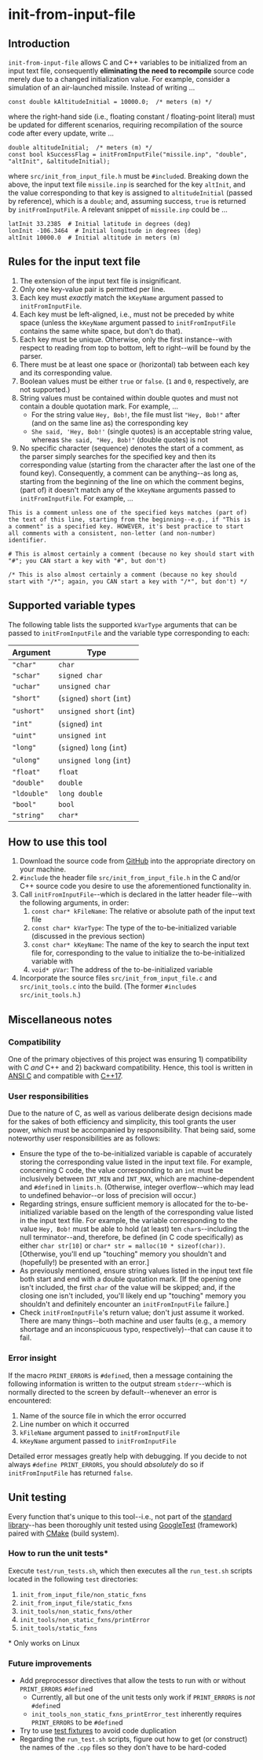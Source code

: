 # init-from-input-file
## Introduction
`init-from-input-file` allows C and C++ variables to be initialized from an input text file, consequently **eliminating the need to recompile** source code merely due to a changed initialization value. For example, consider a simulation of an air-launched missile. Instead of writing ...
```
const double kAltitudeInitial = 10000.0;  /* meters (m) */
```
where the right-hand side (i.e., floating constant / floating-point literal) must be updated for different scenarios, requiring recompilation of the source code after every update, write ...
```
double altitudeInitial;  /* meters (m) */
const bool kSuccessFlag = initFromInputFile("missile.inp", "double", "altInit", &altitudeInitial);
```
where `src/init_from_input_file.h` must be `#include`d. Breaking down the above, the input text file `missile.inp` is searched for the key `altInit`, and the value corresponding to that key is assigned to `altitudeInitial` (passed by reference), which is a `double`; and, assuming success, `true` is returned by `initFromInputFile`. A relevant snippet of `missile.inp` could be ...
```
latInit 33.2385  # Initial latitude in degrees (deg)
lonInit -106.3464  # Initial longitude in degrees (deg)
altInit 10000.0  # Initial altitude in meters (m)
```

## Rules for the input text file
1. The extension of the input text file is insignificant.
2. Only one key-value pair is permitted per line.
3. Each key must *exactly* match the `kKeyName` argument passed to `initFromInputFile`.
4. Each key must be left-aligned, i.e., must not be preceded by white space (unless the `kKeyName` argument passed to `initFromInputFile` contains the same white space, but don't do that).
5. Each key must be unique. Otherwise, only the first instance--with respect to reading from top to bottom, left to right--will be found by the parser.
6. There must be at least one space or (horizontal) tab between each key and its corresponding value.
7. Boolean values must be either `true` or `false`. (`1` and `0`, respectively, are not supported.)
8. String values must be contained within double quotes and must not contain a double quotation mark. For example, ...
   - For the string value `Hey, Bob!`, the file must list `"Hey, Bob!"` after (and on the same line as) the corresponding key
   - `She said, 'Hey, Bob!'` (single quotes) is an acceptable string value, whereas `She said, "Hey, Bob!"` (double quotes) is not
9. No specific character (sequence) denotes the start of a comment, as the parser simply searches for the specified key and then its corresponding value (starting from the character after the last one of the found key). Consequently, a comment can be anything--as long as, starting from the beginning of the line on which the comment begins, (part of) it doesn't match any of the `kKeyName` arguments passed to `initFromInputFile`. For example, ...
```
This is a comment unless one of the specified keys matches (part of) the text of this line, starting from the beginning--e.g., if "This is a comment" is a specified key. HOWEVER, it's best practice to start all comments with a consistent, non-letter (and non-number) identifier.

# This is almost certainly a comment (because no key should start with "#"; you CAN start a key with "#", but don't)

/* This is also almost certainly a comment (because no key should start with "/*"; again, you CAN start a key with "/*", but don't) */
```

## Supported variable types
The following  table lists the supported `kVarType` arguments that can be passed to `initFromInputFile` and the variable type corresponding to each:

| Argument | Type |
| -------- | ---- |
| `"char"` | `char` |
| `"schar"` | `signed char` |
| `"uchar"` | `unsigned char` |
| `"short"` | (`signed`) `short` (`int`) |
| `"ushort"` | `unsigned short` (`int`) |
| `"int"` | (`signed`) `int` |
| `"uint"` | `unsigned int` |
| `"long"` | (`signed`) `long` (`int`) |
| `"ulong"` | `unsigned long` (`int`) |
| `"float"` | `float` |
| `"double"` | `double` |
| `"ldouble"` | `long double` |
| `"bool"` | `bool` |
| `"string"` | `char*` |

## How to use this tool
1. Download the source code from [GitHub](https://github.com/branbick/init-from-input-file) into the appropriate directory on your machine.
2. `#include` the header file `src/init_from_input_file.h` in the C and/or C++ source code you desire to use the aforementioned functionality in.
3. Call `initFromInputFile`--which is declared in the latter header file--with the following arguments, in order:
   1. `const char* kFileName`: The relative or absolute path of the input text file
   2. `const char* kVarType`: The type of the to-be-initialized variable (discussed in the previous section)
   3. `const char* kKeyName`: The name of the key to search the input text file for, corresponding to the value to initialize the to-be-initialized variable with
   4. `void* pVar`: The address of the to-be-initialized variable
4. Incorporate the source files `src/init_from_input_file.c` and `src/init_tools.c` into the build. (The former `#include`s `src/init_tools.h`.)

## Miscellaneous notes
### Compatibility
One of the primary objectives of this project was ensuring 1) compatibility with C *and* C++ and 2) backward compatibility. Hence, this tool is written in [ANSI C](https://en.wikipedia.org/wiki/ANSI_C) and compatible with [C++17](https://en.wikipedia.org/wiki/C%2B%2B17).

### User responsibilities
Due to the nature of C, as well as various deliberate design decisions made for the sakes of both efficiency and simplicity, this tool grants the user power, which must be accompanied by responsibility. That being said, some noteworthy user responsibilities are as follows:
- Ensure the type of the to-be-initialized variable is capable of accurately storing the corresponding value listed in the input text file. For example, concerning C code, the value corresponding to an `int` must be inclusively between `INT_MIN` and `INT_MAX`, which are machine-dependent and `#define`d in `limits.h`. (Otherwise, integer overflow--which may lead to undefined behavior--or loss of precision will occur.)
- Regarding strings, ensure sufficient memory is allocated for the to-be-initialized variable based on the length of the corresponding value listed in the input text file. For example, the variable corresponding to the value `Hey, Bob!` must be able to hold (at least) ten `char`s--including the null terminator--and, therefore, be defined (in C code specifically) as either `char str[10]` or `char* str = malloc(10 * sizeof(char))`. [Otherwise, you'll end up "touching" memory you shouldn't and (hopefully!) be presented with an error.]
- As previously mentioned, ensure string values listed in the input text file both start and end with a double quotation mark. [If the opening one isn't included, the first `char` of the value will be skipped; and, if the closing one isn't included, you'll likely end up "touching" memory you shouldn't and definitely encounter an `initFromInputFile` failure.]
- Check `initFromInputFile`'s return value; don't just assume it worked. There are many things--both machine and user faults (e.g., a memory shortage and an inconspicuous typo, respectively)--that can cause it to fail.

### Error insight
If the macro `PRINT_ERRORS` is `#define`d, then a message containing the following information is written to the output stream `stderr`--which is normally directed to the screen by default--whenever an error is encountered:
1. Name of the source file in which the error occurred
2. Line number on which it occurred
3. `kFileName` argument passed to `initFromInputFile`
4. `kKeyName` argument passed to `initFromInputFile`

Detailed error messages greatly help with debugging. If you decide to not always `#define PRINT_ERRORS`, you should *absolutely* do so if `initFromInputFile` has returned `false`.

## Unit testing
Every function that's unique to this tool--i.e., not part of the [standard library](https://en.wikipedia.org/wiki/C_standard_library)--has been thoroughly unit tested using [GoogleTest](https://github.com/google/googletest) (framework) paired with [CMake](https://cmake.org/) (build system).

### How to run the unit tests*
Execute `test/run_tests.sh`, which then executes all the `run_test.sh` scripts located in the following `test` directories:
1. `init_from_input_file/non_static_fxns`
2. `init_from_input_file/static_fxns`
3. `init_tools/non_static_fxns/other`
4. `init_tools/non_static_fxns/printError`
5. `init_tools/static_fxns`

\* Only works on Linux

### Future improvements
- Add preprocessor directives that allow the tests to run with or without `PRINT_ERRORS` `#define`d
   - Currently, all but one of the unit tests only work if `PRINT_ERRORS` is *not* `#define`d
   - `init_tools_non_static_fxns_printError_test` inherently requires `PRINT_ERRORS` to be `#define`d
- Try to use [test fixtures](https://google.github.io/googletest/primer.html#same-data-multiple-tests) to avoid code duplication
- Regarding the `run_test.sh` scripts, figure out how to get (or construct) the names of the `.cpp` files so they don't have to be hard-coded

